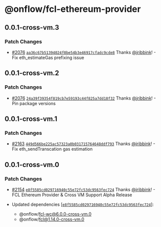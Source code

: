 # @onflow/fcl-ethereum-provider

## 0.0.1-cross-vm.3

### Patch Changes

- [#2076](https://github.com/onflow/fcl-js/pull/2076) [`aa36c67b51394024f0be54b3e46917cfadc9cde8`](https://github.com/onflow/fcl-js/commit/aa36c67b51394024f0be54b3e46917cfadc9cde8) Thanks [@jribbink](https://github.com/jribbink)! - Fix eth_estimateGas prefixing issue

## 0.0.1-cross-vm.2

### Patch Changes

- [#2076](https://github.com/onflow/fcl-js/pull/2076) [`24a39f39354f819cb7e59193c44f825a7dd18f32`](https://github.com/onflow/fcl-js/commit/24a39f39354f819cb7e59193c44f825a7dd18f32) Thanks [@jribbink](https://github.com/jribbink)! - Pin package versions

## 0.0.1-cross-vm.1

### Patch Changes

- [#2163](https://github.com/onflow/fcl-js/pull/2163) [`449d566be225ac57323a0b031715764648ddf793`](https://github.com/onflow/fcl-js/commit/449d566be225ac57323a0b031715764648ddf793) Thanks [@jribbink](https://github.com/jribbink)! - Fix eth_sendTranscation gas estimation

## 0.0.1-cross-vm.0

### Patch Changes

- [#2154](https://github.com/onflow/fcl-js/pull/2154) [`e8f5585cd029716940c55e72fc53dc9563fec724`](https://github.com/onflow/fcl-js/commit/e8f5585cd029716940c55e72fc53dc9563fec724) Thanks [@jribbink](https://github.com/jribbink)! - FCL Ethereum Provider & Cross VM Support Alpha Release

- Updated dependencies [[`e8f5585cd029716940c55e72fc53dc9563fec724`](https://github.com/onflow/fcl-js/commit/e8f5585cd029716940c55e72fc53dc9563fec724)]:
  - @onflow/fcl-wc@6.0.0-cross-vm.0
  - @onflow/fcl@1.14.0-cross-vm.0
